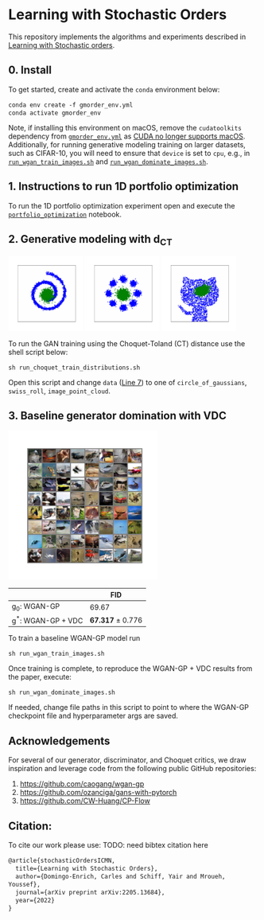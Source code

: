  # Learning with Stochastic Orders
This repository implements the algorithms and experiments described in [Learning with Stochastic orders](https://arxiv.org/abs/2205.13684).

## 0. Install
To get started, create and activate the `conda` environment below:
```shell
conda env create -f gmorder_env.yml
conda activate gmorder_env
```

Note, if installing this environment on macOS, remove the `cudatoolkits` dependency from [`gmorder_env.yml`](https://github.com/yair-schiff/stochastic-orders-ICMN/blob/f8b6e8d2dee74ce65fc5ceeb594a3dccb3f1911c/gmorder_env.yml#L8) as [CUDA no longer supports macOS](https://developer.nvidia.com/nvidia-cuda-toolkit-11_7_0-developer-tools-mac-hosts).
Additionally, for running generative modeling training on larger datasets, such as CIFAR-10, you will need to ensure that `device` is set to `cpu`, e.g., in [`run_wgan_train_images.sh`](https://github.com/yair-schiff/stochastic-orders-ICMN/blob/f8b6e8d2dee74ce65fc5ceeb594a3dccb3f1911c/run_wgan_train_images.sh#L14) and [`run_wgan_dominate_images.sh`](https://github.com/yair-schiff/stochastic-orders-ICMN/blob/f8b6e8d2dee74ce65fc5ceeb594a3dccb3f1911c/run_wgan_dominate_images.sh#L40).


## 1. Instructions to run 1D portfolio optimization
To run the 1D portfolio optimization experiment open and execute the [`portfolio_optimization`](notebooks/portfolio_optimization.ipynb) notebook.

## 2. Generative modeling with d<sub>CT</sub>
<p>
    <img src="assets/swiss_roll.gif" alt="swiss roll training" width="150px"/>
    <img src="assets/gaussians.gif" alt="gaussians training" width="150px"/>
    <img src="assets/github.gif" alt="github icon training" width="150px"/>
</p>

To run the GAN training using the Choquet-Toland (CT) distance use the shell script below:
```shell
sh run_choquet_train_distributions.sh
```
Open this script and change `data` ([Line 7](https://github.com/yair-schiff/stochastic-orders-ICMN/blob/f8b6e8d2dee74ce65fc5ceeb594a3dccb3f1911c/run_choquet_train_distributions.sh#L7)) to one of `circle_of_gaussians`, `swiss_roll`, `image_point_cloud`.

## 3. Baseline generator domination with VDC
<p>
<img src="assets/cifar10_vdc.png" alt="CIFAR10 generation" width="300px"/>
</p>

|  | FID |
--|--
| g<sub>0</sub>: WGAN-GP | 69.67 |
| g<sup>*</sup>: WGAN-GP + VDC  | **67.317** ± 0.776 |

To train a baseline WGAN-GP model run
```shell
sh run_wgan_train_images.sh
```


Once training is complete, to reproduce the WGAN-GP + VDC results from the paper, execute:
```shell
sh run_wgan_dominate_images.sh
```
If needed, change file paths in this script to point to where the WGAN-GP checkpoint file and hyperparameter args are saved.

## Acknowledgements
For several of our generator, discriminator, and Choquet critics, we draw inspiration and leverage code from the following public GitHub repositories:
1. https://github.com/caogang/wgan-gp
2. https://github.com/ozanciga/gans-with-pytorch
3. https://github.com/CW-Huang/CP-Flow

## Citation:
To cite our work please use: TODO: need bibtex citation here
```
@article{stochasticOrdersICMN,
  title={Learning with Stochastic Orders},
  author={Domingo-Enrich, Carles and Schiff, Yair and Mroueh, Youssef},
  journal={arXiv preprint arXiv:2205.13684},
  year={2022}
}
```
